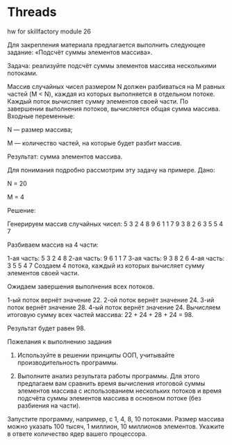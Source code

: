 # Threads
hw for skillfactory module 26

Для закрепления материала предлагается выполнить следующее задание: «Подсчёт суммы элементов массива».

Задача: реализуйте подсчёт суммы элементов массива несколькими потоками.

Массив случайных чисел размером N должен разбиваться на M равных частей (M < N), каждая из которых выполняется в отдельном потоке.
Каждый поток вычисляет сумму элементов своей части.
По завершении выполнения потоков, вычисляется общая сумма массива.
Входные переменные:

  N — размер массива;

  M — количество частей, на которые будет разбит массив.

Результат: сумма элементов массива.

 

Для понимания подробно рассмотрим эту задачу на примере.
 Дано:

  N = 20

  M = 4

Решение:

Генерируем массив случайных чисел: 5 3 2 4 8 9 6 1 1 7 9 3 8 2 6 3 5 5 4 7

Разбиваем массив на 4 части:

1-ая часть: 5 3 2 4 8
2-ая часть: 9 6 1 1 7
3-ая часть: 9 3 8 2 6
4-ая часть: 3 5 5 4 7
Создаем 4 потока, каждый из которых вычисляет сумму элементов своей части.

Ожидаем завершения выполнения всех потоков.

1-ый поток вернёт значение 22.
2-ой поток вернёт значение 24.
3-ий поток вернёт значение 28.
4-ый поток вернёт значение 24.
Вычисляем итоговую сумму всех частей массива: 22 + 24 + 28 + 24 = 98.

Результат будет равен 98.

Пожелания к выполнению задания
1. Используйте в решении принципы ООП, учитывайте производительность программы.

2. Выполните анализ результата работы программы. Для этого предлагаем вам сравнить время вычисления итоговой суммы элементов массива с использованием нескольких потоков и время подсчёта суммы элементов массива в основном потоке (без разбиения на части).

Запустите программу, например, с 1, 4, 8, 10 потоками. Размер массива можно указать 100 тысяч, 1 миллион, 10 миллионов элементов. Укажите в ответе количество ядер вашего процессора.
